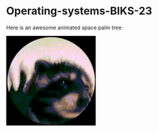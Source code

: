# Operating-systems-BIKS-23

Here is an awesome animated space palm tree:

![Animated Space Palm Tree](https://github.com/Huaweitututu/Operating-systems-BIKS-23/blob/main/giphy.gif)
